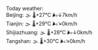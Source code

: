 Today weather:  
Beijing: 🌫  🌡️+27°C 🌬️↓7km/h  
Tianjin: 🌫  🌡️+29°C 🌬️↘0km/h  
Shijiazhuang: 🌫  🌡️+28°C 🌬️↓0km/h  
Tangshan: 🌫  🌡️+30°C 🌬️↘0km/h  
